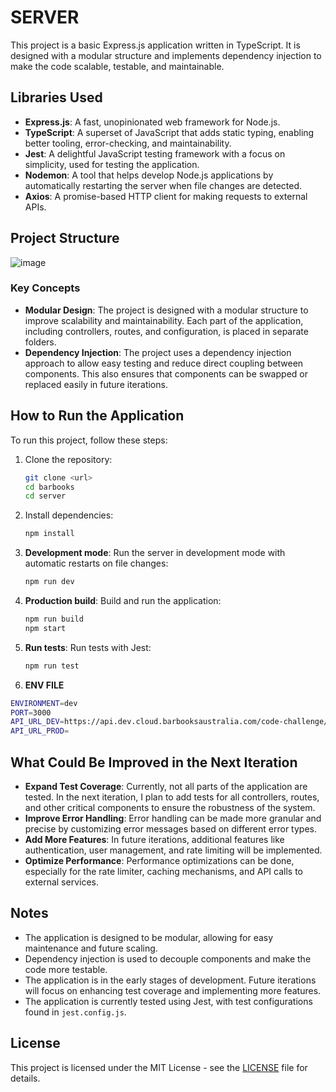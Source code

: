 # SERVER

This project is a basic Express.js application written in TypeScript. It is designed with a modular structure and implements dependency injection to make the code scalable, testable, and maintainable.

## Libraries Used

- **Express.js**: A fast, unopinionated web framework for Node.js.
- **TypeScript**: A superset of JavaScript that adds static typing, enabling better tooling, error-checking, and maintainability.
- **Jest**: A delightful JavaScript testing framework with a focus on simplicity, used for testing the application.
- **Nodemon**: A tool that helps develop Node.js applications by automatically restarting the server when file changes are detected.
- **Axios**: A promise-based HTTP client for making requests to external APIs.

## Project Structure

![image](https://github.com/user-attachments/assets/1eb9d7d8-b671-4695-b956-eb092b8f0aee)



### Key Concepts

- **Modular Design**: The project is designed with a modular structure to improve scalability and maintainability. Each part of the application, including controllers, routes, and configuration, is placed in separate folders.
- **Dependency Injection**: The project uses a dependency injection approach to allow easy testing and reduce direct coupling between components. This also ensures that components can be swapped or replaced easily in future iterations.

## How to Run the Application

To run this project, follow these steps:

1. Clone the repository:
    ```bash
    git clone <url>
    cd barbooks
    cd server
    ```

2. Install dependencies:
    ```bash
    npm install
    ```

3. **Development mode**: Run the server in development mode with automatic restarts on file changes:
    ```bash
    npm run dev
    ```

4. **Production build**: Build and run the application:
    ```bash
    npm run build
    npm start
    ```

5. **Run tests**: Run tests with Jest:
    ```bash
    npm run test
    ```

6. **ENV FILE** 
```bash
ENVIRONMENT=dev
PORT=3000
API_URL_DEV=https://api.dev.cloud.barbooksaustralia.com/code-challenge/api
API_URL_PROD=
```

## What Could Be Improved in the Next Iteration

- **Expand Test Coverage**: Currently, not all parts of the application are tested. In the next iteration, I plan to add tests for all controllers, routes, and other critical components to ensure the robustness of the system.
- **Improve Error Handling**: Error handling can be made more granular and precise by customizing error messages based on different error types.
- **Add More Features**: In future iterations, additional features like authentication, user management, and rate limiting will be implemented.
- **Optimize Performance**: Performance optimizations can be done, especially for the rate limiter, caching mechanisms, and API calls to external services.

## Notes

- The application is designed to be modular, allowing for easy maintenance and future scaling.
- Dependency injection is used to decouple components and make the code more testable.
- The application is in the early stages of development. Future iterations will focus on enhancing test coverage and implementing more features.
- The application is currently tested using Jest, with test configurations found in `jest.config.js`.

## License

This project is licensed under the MIT License - see the [LICENSE](LICENSE) file for details.
